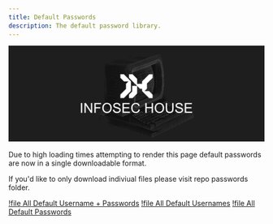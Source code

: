 ```yaml
---
title: Default Passwords
description: The default password library.
---
```


![](/assets/headers/header-logo.png)


Due to high loading times attempting to render this page default passwords are now in a single downloadable format.

If you'd like to only download indiviual files please visit repo passwords folder.

[!file All Default Username + Passwords](/passwords/all_default_combos.txt)
[!file All Default Usernames](/passwords/all_default_usernames.txt)
[!file All Default Passwords](/passwords/all_default_passwords.txt)